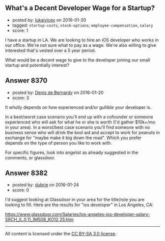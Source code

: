 ## What's a Decent Developer Wage for a Startup?

- posted by: [lukaivicev](https://stackexchange.com/users/5245413/lukaivicev) on 2016-01-20
- tagged: `startup-costs`, `stock-options`, `employee-compensation`, `salary`
- score: 1

I have a startup in LA. We are looking to hire an iOS developer who works in our office. We're not sure what to pay as a wage. We're also willing to give interested that's vested over a 5 year period. 

What would be a decent wage to give to the developer joining our small startup and potentially interest?

 


## Answer 8370

- posted by: [Denis de Bernardy](https://stackexchange.com/users/182468/denis-de-bernardy) on 2016-01-20
- score: 3

It wholly depends on how experienced and/or gullible your developer is.

In a best/worst case scenario you'll end up with a cofounder or someone experienced who will ask for what he or she is worth (I'd gather $10k+/mo in your area). In a worst/best case scenario you'll find someone with no business sense who will drink the kool aid and accept to work for peanuts in exchange for "maybe make it big down the road". Which you prefer depends on the type of person you like to work with.

For specific figures, look into angelist as already suggested in the comments, or glassdoor.


## Answer 8382

- posted by: [dubrie](https://stackexchange.com/users/364294/dubrie) on 2016-01-24
- score: 0

I'd suggest looking at Glassdoor in your area for the title/role you are looking to fill. Here are the results for "ios developer" in Los Angeles, CA:

https://www.glassdoor.com/Salaries/los-angeles-ios-developer-salary-SRCH_IL.0,11_IM508_KO12,25.htm





---

All content is licensed under the [CC BY-SA 3.0 license](https://creativecommons.org/licenses/by-sa/3.0/).
